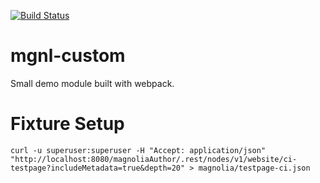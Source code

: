 [![Build Status](https://travis-ci.org/robertkowalski/mgnl-custom.svg?branch=master)](https://travis-ci.org/robertkowalski/mgnl-custom)

# mgnl-custom

Small demo module built with webpack.


# Fixture Setup

```
curl -u superuser:superuser -H "Accept: application/json" "http://localhost:8080/magnoliaAuthor/.rest/nodes/v1/website/ci-testpage?includeMetadata=true&depth=20" > magnolia/testpage-ci.json
```
